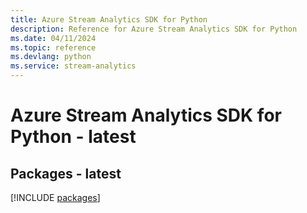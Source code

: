 ```yaml
---
title: Azure Stream Analytics SDK for Python
description: Reference for Azure Stream Analytics SDK for Python
ms.date: 04/11/2024
ms.topic: reference
ms.devlang: python
ms.service: stream-analytics
---
```

# Azure Stream Analytics SDK for Python - latest
## Packages - latest
[!INCLUDE [packages](stream-analytics-index.md)]